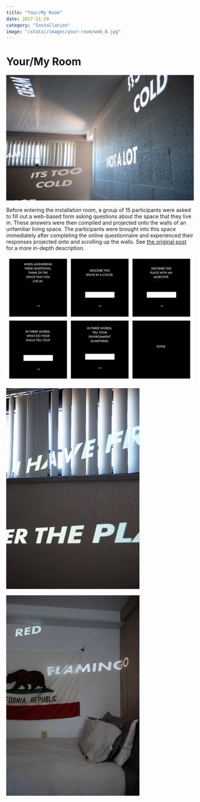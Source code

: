 ```yaml
---
title: "Your/My Room"
date: 2017-11-29
category: "Installation"
image: "/static/images/your-room/web_8.jpg"
---
```


# Your/My Room

![](/static/images/your-room/web_8.jpg)

Before entering the installation room, a group of 15 participants were asked to fill out a web-based form asking questions about the space that they live in. These answers were then compiled and projected onto the walls of an unfamiliar living space. The participants were brought into this space immediately after completing the online questionnaire and experienced their responses projected onto and scrolling up the walls. See [the original post](http://studio60101.weebly.com/christian-broms/inter-relationships-projection) for a more in-depth description.

![](/static/images/your-room/all.png)

![](/static/images/your-room/web_9.jpg)

![](/static/images/your-room/web_10.jpg)
